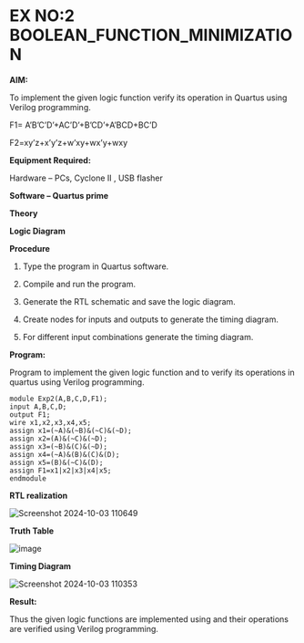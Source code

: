 # EX NO:2 BOOLEAN_FUNCTION_MINIMIZATION

**AIM:**

To implement the given logic function verify its operation in Quartus using Verilog programming.

F1= A’B’C’D’+AC’D’+B’CD’+A’BCD+BC’D 

F2=xy’z+x’y’z+w’xy+wx’y+wxy

**Equipment Required:**

Hardware – PCs, Cyclone II , USB flasher

**Software – Quartus prime**

**Theory**

**Logic Diagram**

**Procedure**

1.	Type the program in Quartus software.

2.	Compile and run the program.

3.	Generate the RTL schematic and save the logic diagram.

4.	Create nodes for inputs and outputs to generate the timing diagram.

5.	For different input combinations generate the timing diagram.


**Program:**

Program to implement the given logic function and to verify its operations in quartus using Verilog programming. 

```
module Exp2(A,B,C,D,F1);
input A,B,C,D;
output F1;
wire x1,x2,x3,x4,x5;
assign x1=(~A)&(~B)&(~C)&(~D);
assign x2=(A)&(~C)&(~D);
assign x3=(~B)&(C)&(~D);
assign x4=(~A)&(B)&(C)&(D);
assign x5=(B)&(~C)&(D);
assign F1=x1|x2|x3|x4|x5;
endmodule

```

**RTL realization**


![Screenshot 2024-10-03 110649](https://github.com/user-attachments/assets/6d471a06-c677-489c-8011-094c96b6e9d9)


**Truth Table**

![image](https://github.com/premalatha-sureshbabu/BOOLEAN_FUNCTION_MINIMIZATION/assets/120620842/a903ec9e-14cc-4fef-8203-65a27c73363a)

**Timing Diagram**


![Screenshot 2024-10-03 110353](https://github.com/user-attachments/assets/a882a214-c28d-433b-846f-7655f9d9635d)


**Result:**

Thus the given logic functions are implemented using and their operations are verified using Verilog programming.


